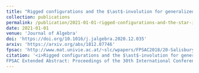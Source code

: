 ```yaml
---
title: "Rigged configurations and the $\ast$-involution for generalized Kac-Moody algebras"
collection: publications
permalink: /publication/2021-01-01-rigged-configurations-and-the-star-involution-for-generalized-Kac-Moody-algebras
date: 2021-01-01
venue: 'Journal of Algebra'
doi: 'https://doi.org/10.1016/j.jalgebra.2020.12.035'
arxiv: 'https://arxiv.org/abs/1812.07746'
fpsac: 'http://www.mat.univie.ac.at/~slc/wpapers/FPSAC2018/20-Salisbury-Scrimshaw.html'
citation: '<i>Rigged configurations and the $\ast$-involution for generalized Kac–Moody algebras</i> (with <a href="https://people.smp.uq.edu.au/TravisScrimshaw/">T. Scrimshaw</a>), J. Algebra <b>573</b> (2021), 148–168.<br>
FPSAC Extended Abstract: Proceedings of the 30th International Conference on &quot;Formal Power Series and Algebraic Combinatorics&quot; (Hanover), Sém. Lothar. Combin. <b>80B</b> (2018), Art. 20, 12 pp.<br>'
---
```


